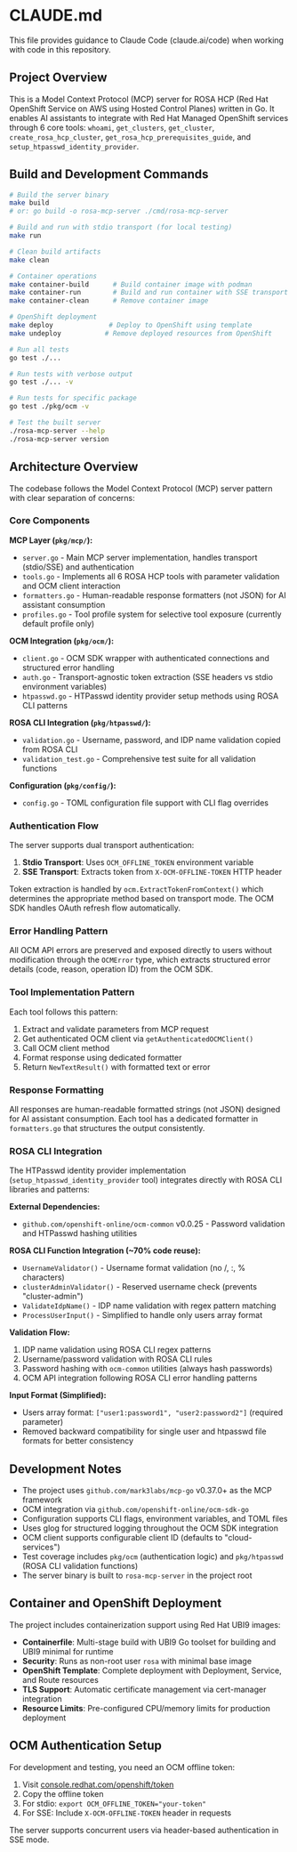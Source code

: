 # CLAUDE.md

This file provides guidance to Claude Code (claude.ai/code) when working with code in this repository.

## Project Overview

This is a Model Context Protocol (MCP) server for ROSA HCP (Red Hat OpenShift Service on AWS using Hosted Control Planes) written in Go. It enables AI assistants to integrate with Red Hat Managed OpenShift services through 6 core tools: `whoami`, `get_clusters`, `get_cluster`, `create_rosa_hcp_cluster`, `get_rosa_hcp_prerequisites_guide`, and `setup_htpasswd_identity_provider`.

## Build and Development Commands

```bash
# Build the server binary
make build
# or: go build -o rosa-mcp-server ./cmd/rosa-mcp-server

# Build and run with stdio transport (for local testing)
make run

# Clean build artifacts
make clean

# Container operations
make container-build      # Build container image with podman
make container-run        # Build and run container with SSE transport on port 8080
make container-clean      # Remove container image

# OpenShift deployment
make deploy              # Deploy to OpenShift using template
make undeploy           # Remove deployed resources from OpenShift

# Run all tests
go test ./...

# Run tests with verbose output
go test ./... -v

# Run tests for specific package
go test ./pkg/ocm -v

# Test the built server
./rosa-mcp-server --help
./rosa-mcp-server version
```

## Architecture Overview

The codebase follows the Model Context Protocol (MCP) server pattern with clear separation of concerns:

### Core Components

**MCP Layer (`pkg/mcp/`):**
- `server.go` - Main MCP server implementation, handles transport (stdio/SSE) and authentication
- `tools.go` - Implements all 6 ROSA HCP tools with parameter validation and OCM client interaction
- `formatters.go` - Human-readable response formatters (not JSON) for AI assistant consumption
- `profiles.go` - Tool profile system for selective tool exposure (currently default profile only)

**OCM Integration (`pkg/ocm/`):**
- `client.go` - OCM SDK wrapper with authenticated connections and structured error handling
- `auth.go` - Transport-agnostic token extraction (SSE headers vs stdio environment variables)
- `htpasswd.go` - HTPasswd identity provider setup methods using ROSA CLI patterns

**ROSA CLI Integration (`pkg/htpasswd/`):**
- `validation.go` - Username, password, and IDP name validation copied from ROSA CLI
- `validation_test.go` - Comprehensive test suite for all validation functions

**Configuration (`pkg/config/`):**
- `config.go` - TOML configuration file support with CLI flag overrides

### Authentication Flow

The server supports dual transport authentication:

1. **Stdio Transport**: Uses `OCM_OFFLINE_TOKEN` environment variable
2. **SSE Transport**: Extracts token from `X-OCM-OFFLINE-TOKEN` HTTP header

Token extraction is handled by `ocm.ExtractTokenFromContext()` which determines the appropriate method based on transport mode. The OCM SDK handles OAuth refresh flow automatically.

### Error Handling Pattern

All OCM API errors are preserved and exposed directly to users without modification through the `OCMError` type, which extracts structured error details (code, reason, operation ID) from the OCM SDK.

### Tool Implementation Pattern

Each tool follows this pattern:
1. Extract and validate parameters from MCP request
2. Get authenticated OCM client via `getAuthenticatedOCMClient()`
3. Call OCM client method
4. Format response using dedicated formatter
5. Return `NewTextResult()` with formatted text or error

### Response Formatting

All responses are human-readable formatted strings (not JSON) designed for AI assistant consumption. Each tool has a dedicated formatter in `formatters.go` that structures the output consistently.

### ROSA CLI Integration

The HTPasswd identity provider implementation (`setup_htpasswd_identity_provider` tool) integrates directly with ROSA CLI libraries and patterns:

**External Dependencies:**
- `github.com/openshift-online/ocm-common` v0.0.25 - Password validation and HTPasswd hashing utilities

**ROSA CLI Function Integration (~70% code reuse):**
- `UsernameValidator()` - Username format validation (no /, :, % characters)
- `clusterAdminValidator()` - Reserved username check (prevents "cluster-admin")
- `ValidateIdpName()` - IDP name validation with regex pattern matching
- `ProcessUserInput()` - Simplified to handle only users array format

**Validation Flow:**
1. IDP name validation using ROSA CLI regex patterns
2. Username/password validation with ROSA CLI rules
3. Password hashing with `ocm-common` utilities (always hash passwords)
4. OCM API integration following ROSA CLI error handling patterns

**Input Format (Simplified):**
- Users array format: `["user1:password1", "user2:password2"]` (required parameter)
- Removed backward compatibility for single user and htpasswd file formats for better consistency

## Development Notes

- The project uses `github.com/mark3labs/mcp-go` v0.37.0+ as the MCP framework
- OCM integration via `github.com/openshift-online/ocm-sdk-go`
- Configuration supports CLI flags, environment variables, and TOML files
- Uses glog for structured logging throughout the OCM SDK integration
- OCM client supports configurable client ID (defaults to "cloud-services")
- Test coverage includes `pkg/ocm` (authentication logic) and `pkg/htpasswd` (ROSA CLI validation functions)
- The server binary is built to `rosa-mcp-server` in the project root

## Container and OpenShift Deployment

The project includes containerization support using Red Hat UBI9 images:

- **Containerfile**: Multi-stage build with UBI9 Go toolset for building and UBI9 minimal for runtime
- **Security**: Runs as non-root user `rosa` with minimal base image
- **OpenShift Template**: Complete deployment with Deployment, Service, and Route resources
- **TLS Support**: Automatic certificate management via cert-manager integration
- **Resource Limits**: Pre-configured CPU/memory limits for production deployment

## OCM Authentication Setup

For development and testing, you need an OCM offline token:

1. Visit [console.redhat.com/openshift/token](https://console.redhat.com/openshift/token)
2. Copy the offline token
3. For stdio: `export OCM_OFFLINE_TOKEN="your-token"`
4. For SSE: Include `X-OCM-OFFLINE-TOKEN` header in requests

The server supports concurrent users via header-based authentication in SSE mode.